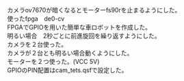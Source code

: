 カメラov7670が暗くなるとモーターfs90rを止まるようにした。
<br>使ったfpga　de0-cv
<br>FPGAでGPIOを用いた簡単な車ロボットを作成した。
<br>明るい場合　2秒ごとに前進旋回を繰り返すようにした。
<br>カメラを２台使った。
<br>カメラが２台とも明るい場合動くようにした。
<br>モーターを２つ使った。(VCC 5V)
<br>GPIOのPIN配置はcam_tets.qsfで設定した。


